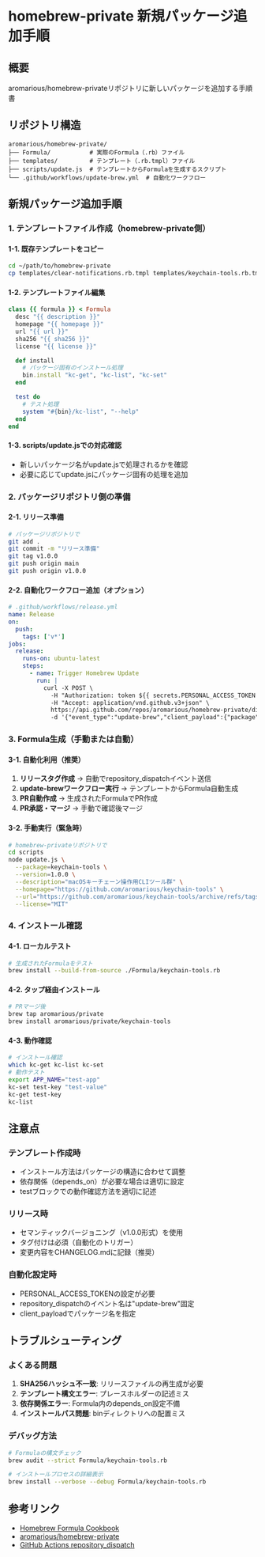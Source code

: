 # homebrew-private 新規パッケージ追加手順

## 概要
aromarious/homebrew-privateリポジトリに新しいパッケージを追加する手順書

## リポジトリ構造
```
aromarious/homebrew-private/
├── Formula/           # 実際のFormula（.rb）ファイル
├── templates/         # テンプレート（.rb.tmpl）ファイル
├── scripts/update.js  # テンプレートからFormulaを生成するスクリプト
└── .github/workflows/update-brew.yml  # 自動化ワークフロー
```

## 新規パッケージ追加手順

### 1. テンプレートファイル作成（homebrew-private側）

#### 1-1. 既存テンプレートをコピー
```bash
cd ~/path/to/homebrew-private
cp templates/clear-notifications.rb.tmpl templates/keychain-tools.rb.tmpl
```

#### 1-2. テンプレートファイル編集
```ruby
class {{ formula }} < Formula
  desc "{{ description }}"
  homepage "{{ homepage }}"
  url "{{ url }}"
  sha256 "{{ sha256 }}"
  license "{{ license }}"

  def install
    # パッケージ固有のインストール処理
    bin.install "kc-get", "kc-list", "kc-set"
  end

  test do
    # テスト処理
    system "#{bin}/kc-list", "--help"
  end
end
```

#### 1-3. scripts/update.jsでの対応確認
- 新しいパッケージ名がupdate.jsで処理されるかを確認
- 必要に応じてupdate.jsにパッケージ固有の処理を追加

### 2. パッケージリポジトリ側の準備

#### 2-1. リリース準備
```bash
# パッケージリポジトリで
git add .
git commit -m "リリース準備"
git tag v1.0.0
git push origin main
git push origin v1.0.0
```

#### 2-2. 自動化ワークフロー追加（オプション）
```yaml
# .github/workflows/release.yml
name: Release
on:
  push:
    tags: ['v*']
jobs:
  release:
    runs-on: ubuntu-latest
    steps:
      - name: Trigger Homebrew Update
        run: |
          curl -X POST \
            -H "Authorization: token ${{ secrets.PERSONAL_ACCESS_TOKEN }}" \
            -H "Accept: application/vnd.github.v3+json" \
            https://api.github.com/repos/aromarious/homebrew-private/dispatches \
            -d '{"event_type":"update-brew","client_payload":{"package":"keychain-tools"}}'
```

### 3. Formula生成（手動または自動）

#### 3-1. 自動化利用（推奨）
1. **リリースタグ作成** → 自動でrepository_dispatchイベント送信
2. **update-brewワークフロー実行** → テンプレートからFormula自動生成
3. **PR自動作成** → 生成されたFormulaでPR作成
4. **PR承認・マージ** → 手動で確認後マージ

#### 3-2. 手動実行（緊急時）
```bash
# homebrew-privateリポジトリで
cd scripts
node update.js \
  --package=keychain-tools \
  --version=1.0.0 \
  --description="macOSキーチェーン操作用CLIツール群" \
  --homepage="https://github.com/aromarious/keychain-tools" \
  --url="https://github.com/aromarious/keychain-tools/archive/refs/tags/v1.0.0.tar.gz" \
  --license="MIT"
```

### 4. インストール確認

#### 4-1. ローカルテスト
```bash
# 生成されたFormulaをテスト
brew install --build-from-source ./Formula/keychain-tools.rb
```

#### 4-2. タップ経由インストール
```bash
# PRマージ後
brew tap aromarious/private
brew install aromarious/private/keychain-tools
```

#### 4-3. 動作確認
```bash
# インストール確認
which kc-get kc-list kc-set
# 動作テスト
export APP_NAME="test-app"
kc-set test-key "test-value"
kc-get test-key
kc-list
```

## 注意点

### テンプレート作成時
- インストール方法はパッケージの構造に合わせて調整
- 依存関係（depends_on）が必要な場合は適切に設定
- testブロックでの動作確認方法を適切に記述

### リリース時
- セマンティックバージョニング（v1.0.0形式）を使用
- タグ付けは必須（自動化のトリガー）
- 変更内容をCHANGELOG.mdに記録（推奨）

### 自動化設定時
- PERSONAL_ACCESS_TOKENの設定が必要
- repository_dispatchのイベント名は"update-brew"固定
- client_payloadでパッケージ名を指定

## トラブルシューティング

### よくある問題
1. **SHA256ハッシュ不一致**: リリースファイルの再生成が必要
2. **テンプレート構文エラー**: プレースホルダーの記述ミス
3. **依存関係エラー**: Formula内のdepends_on設定不備
4. **インストールパス問題**: binディレクトリへの配置ミス

### デバッグ方法
```bash
# Formulaの構文チェック
brew audit --strict Formula/keychain-tools.rb

# インストールプロセスの詳細表示
brew install --verbose --debug Formula/keychain-tools.rb
```

## 参考リンク
- [Homebrew Formula Cookbook](https://docs.brew.sh/Formula-Cookbook)
- [aromarious/homebrew-private](https://github.com/aromarious/homebrew-private)
- [GitHub Actions repository_dispatch](https://docs.github.com/en/rest/repos/repos#create-a-repository-dispatch-event)
